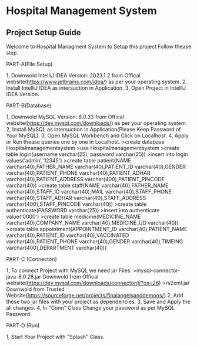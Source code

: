 # Hospital Management System
## Project Setup Guide
Welcome to Hospital Managment System to Setup this project Follow thease step.

PART-A(File Setup)

1, Downwold IntelliJ IDEA Version: 2023.1.2 from Offical website(https://www.jetbrains.com/idea/) as per your operating system.
2, Install IntelliJ IDEA as intersuction in Application.
3, Open Project in IntelliJ IDEA Version.

PART-B(Database)

1, Downwold MySQL Version: 8.0.33 from Offical website(https://dev.mysql.com/downloads/) as per your operating system.
2, Install MySQL as intersuction in Application(Please Keep Password of Your MySQL).
3, Open MySQL Workbench and Click on Localhost.
4, Apply or Run thease queries one by one in Localhost.
	>create database Hospitalmanagementsystem
	>use Hospitalmanagementsystem
	>create table login(username varchar(25), password varchar(25))
	>insert into login values('admin','12345')
	>create table patient(NAME varchar(40),FATHER_NAME varchar(40),PATIENT_ID varchar(40),GENDER varchar(40),PATIENT_PHONE varchar(40),PATIENT_ADHAR varchar(40),PATIENT_ADDRESS varchar(400),PATIENT_PINCODE varchar(40))
	>create table staff(NAME varchar(40),FATHER_NAME varchar(40),STAFF_ID varchar(40),MAIL varchar(40),STAFF_PHONE varchar(40),STAFF_ADHAR varchar(40),STAFF_ADDRESS varchar(400),STAFF_PINCODE varchar(40))
	>create table authenticate(PASSWORD varchar(25))
	>insert into authenticate value('0000')
	>create table medicine(MEDICINE_NAME varchar(40),COMPANY_NAME varchar(40),MEDICINE_UD varchar(40))
	>create table appointment(APPOINTMENT_ID varchar(40),PATIENT_NAME varchar(40),PATIENT_ID varchar(40),VACCINATED varchar(40),PATIENT_PHONE varchar(40),GENDER varchar(40),TIMEING varchar(400),DEPARTMENT varchar(40))


PART-C (Connecton)

1, To connect Project with MySQL we need jar Files.
	>mysql-connector-java-8.0.28.jar Downwold from Offical website(https://dev.mysql.com/downloads/connector/j/?os=26)
	>rs2xml.jar Downwold from Trusted Website(https://sourceforge.net/projects/finalangelsanddemons/)
2, Add these two jar files with your project as dependencies.
3, Save and Apply the all changes.
4, In "Conn" Class Change your password as per MySQL Password.

PART-D (Run)

1, Start Your Project with "Splash" Class.

















